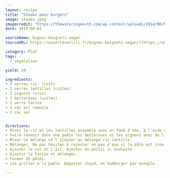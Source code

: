 ```yaml
---
layout: recipe
title: "Steaks pour burgers"
image: steaks.jpeg
imagecredit: "https://thewateringmouth.com/wp-content/uploads/2014/06/best-veggie-burger-recipe-5234.jpg"
date: 2019-06-01

sourceName: bugnes-beignets-vegan
sourceURL: https://auvertaveclili.fr/bugnes-beignets-vegan/](https://auvertaveclili.fr/bugnes-beignets-vegan/

category: Plat
tags:
  - végétalien

yield: 10

ingredients:
- 2 verres riz  (cuit)
- 2 verres lentilles (cuites)
- 2 oignons (crus)
- 2 betteraves (cuites)
- 1 verre farine
- 1 càc ail semoule
- 2 càc sel


directions:
- Mixer le riz et les lentilles ensemble avec un fond d'eau, à l'aide d'un mixeur à soupe jusqu'à obtenir une pâte homogène et collante.
- Faire revenir dans une poêle les betteraves et les oignons avec de l'huile d'olive.
- Mixer ce mélange et l'ajouter au mélange riz-lentille.
- Mélanger. Ne pas hésiter à rajouter un peu d'eau si la pâte est trop dure.
- Ajouter le sel et l'ail. Ajouter du persil si souhaité.
- Ajouter la farine et mélanger.
- Former 10 pâtés.
- Les griller à la poêle. Déguster chaud, en hamburger par exemple.

---
```

